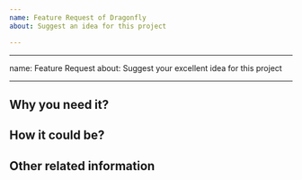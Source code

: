 ```yaml
---
name: Feature Request of Dragonfly
about: Suggest an idea for this project

---
```


---
name: Feature Request
about: Suggest your excellent idea for this project

---

## Why you need it?
<!-- Is your feature request related to a problem? Please describe in details -->


## How it could be?
<!--A clear and concise description of what you want to happen. For a computer fan, you can explain more about input of the feature, and output of it.-->


## Other related information
<!-- Add any other context or screenshots about the feature request here.-->
